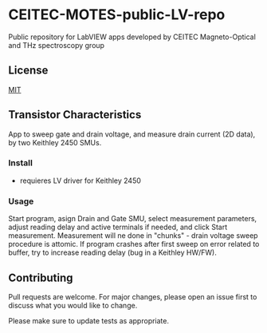 # CEITEC-MOTES-public-LV-repo
Public repository for LabVIEW apps developed by CEITEC Magneto-Optical and THz spectroscopy group
## License
[MIT](https://choosealicense.com/licenses/mit/)

## Transistor Characteristics
App to sweep gate and drain voltage, and measure drain current (2D data), by two Keithley 2450 SMUs.

### Install
- requieres LV driver for Keithley 2450

### Usage
Start program, asign Drain and Gate SMU, select measurement parameters, adjust reading delay and active terminals if needed, and click Start measurement.
Measurement will ne done in "chunks" - drain voltage sweep procedure is attomic. If program crashes after first sweep on error related to buffer, try to increase reading delay (bug in a Keithley HW/FW).

## Contributing
Pull requests are welcome. For major changes, please open an issue first to discuss what you would like to change.

Please make sure to update tests as appropriate.

